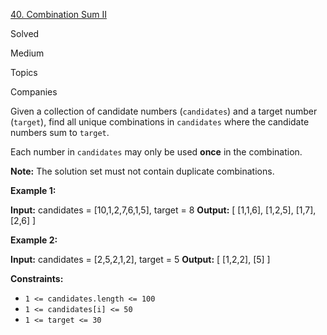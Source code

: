 [40\. Combination Sum II](https://leetcode.com/problems/combination-sum-ii/)

Solved

Medium

Topics

Companies

Given a collection of candidate numbers (`candidates`) and a target number (`target`), find all unique combinations in `candidates` where the candidate numbers sum to `target`.

Each number in `candidates` may only be used **once** in the combination.

**Note:** The solution set must not contain duplicate combinations.

**Example 1:**

**Input:** candidates = \[10,1,2,7,6,1,5\], target = 8
**Output:** 
\[
\[1,1,6\],
\[1,2,5\],
\[1,7\],
\[2,6\]
\]

**Example 2:**

**Input:** candidates = \[2,5,2,1,2\], target = 5
**Output:** 
\[
\[1,2,2\],
\[5\]
\]

**Constraints:**

- `1 <= candidates.length <= 100`
- `1 <= candidates[i] <= 50`
- `1 <= target <= 30`